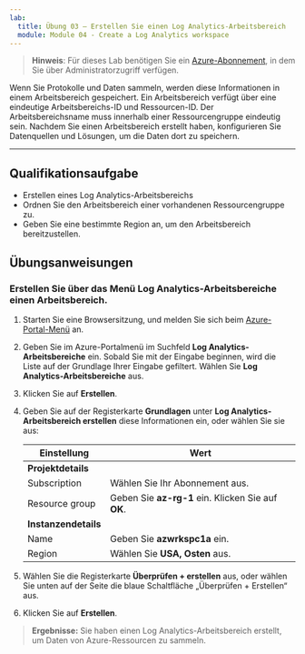 ```yaml
---
lab:
  title: Übung 03 – Erstellen Sie einen Log Analytics-Arbeitsbereich
  module: Module 04 - Create a Log Analytics workspace
---
```



>**Hinweis**: Für dieses Lab benötigen Sie ein [Azure-Abonnement](https://azure.microsoft.com/en-us/free/?azure-portal=true), in dem Sie über Administratorzugriff verfügen. 


Wenn Sie Protokolle und Daten sammeln, werden diese Informationen in einem Arbeitsbereich gespeichert. Ein Arbeitsbereich verfügt über eine eindeutige Arbeitsbereichs-ID und Ressourcen-ID. Der Arbeitsbereichsname muss innerhalb einer Ressourcengruppe eindeutig sein. Nachdem Sie einen Arbeitsbereich erstellt haben, konfigurieren Sie Datenquellen und Lösungen, um die Daten dort zu speichern. 

---

## Qualifikationsaufgabe

- Erstellen eines Log Analytics-Arbeitsbereichs
- Ordnen Sie den Arbeitsbereich einer vorhandenen Ressourcengruppe zu.
- Geben Sie eine bestimmte Region an, um den Arbeitsbereich bereitzustellen.

## Übungsanweisungen 

### Erstellen Sie über das Menü Log Analytics-Arbeitsbereiche einen Arbeitsbereich.

1. Starten Sie eine Browsersitzung, und melden Sie sich beim [Azure-Portal-Menü](https://portal.azure.com/) an.
   
2. Geben Sie im Azure-Portalmenü im Suchfeld **Log Analytics-Arbeitsbereiche** ein. Sobald Sie mit der Eingabe beginnen, wird die Liste auf der Grundlage Ihrer Eingabe gefiltert. Wählen Sie **Log Analytics-Arbeitsbereiche** aus.

4. Klicken Sie auf **Erstellen**.

5. Geben Sie auf der Registerkarte **Grundlagen** unter **Log Analytics-Arbeitsbereich erstellen** diese Informationen ein, oder wählen Sie sie aus:
   
   |Einstellung|Wert|
   |---|---|
   |**Projektdetails**|
   |Subscription|Wählen Sie Ihr Abonnement aus.|
   |Resource group|Geben Sie **az-rg-1** ein. Klicken Sie auf **OK**.|
   |**Instanzendetails**|
   |Name|Geben Sie **azwrkspc1a** ein.|
   |Region|Wählen Sie **USA, Osten** aus.|

6. Wählen Sie die Registerkarte **Überprüfen + erstellen** aus, oder wählen Sie unten auf der Seite die blaue Schaltfläche „Überprüfen + Erstellen“ aus.
  
8. Klicken Sie auf **Erstellen**.

> **Ergebnisse:** Sie haben einen Log Analytics-Arbeitsbereich erstellt, um Daten von Azure-Ressourcen zu sammeln.
